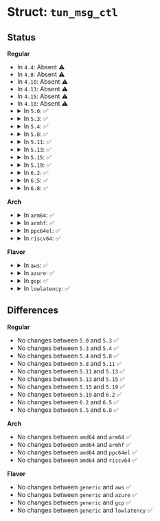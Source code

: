 # Struct: <code>tun_msg_ctl</code>

## Status
<b>Regular</b>
<ul>
<li>
In <code>4.4</code>: Absent ⚠️
</li>
<li>
In <code>4.8</code>: Absent ⚠️
</li>
<li>
In <code>4.10</code>: Absent ⚠️
</li>
<li>
In <code>4.13</code>: Absent ⚠️
</li>
<li>
In <code>4.15</code>: Absent ⚠️
</li>
<li>
In <code>4.18</code>: Absent ⚠️
</li>
<li>
<details>
<summary>In <code>5.0</code>: ✅</summary>

```c
struct tun_msg_ctl {
    short unsigned int type;
    short unsigned int num;
    void *ptr;
};
```
</details>
</li>
<li>
<details>
<summary>In <code>5.3</code>: ✅</summary>

```c
struct tun_msg_ctl {
    short unsigned int type;
    short unsigned int num;
    void *ptr;
};
```
</details>
</li>
<li>
<details>
<summary>In <code>5.4</code>: ✅</summary>

```c
struct tun_msg_ctl {
    short unsigned int type;
    short unsigned int num;
    void *ptr;
};
```
</details>
</li>
<li>
<details>
<summary>In <code>5.8</code>: ✅</summary>

```c
struct tun_msg_ctl {
    short unsigned int type;
    short unsigned int num;
    void *ptr;
};
```
</details>
</li>
<li>
<details>
<summary>In <code>5.11</code>: ✅</summary>

```c
struct tun_msg_ctl {
    short unsigned int type;
    short unsigned int num;
    void *ptr;
};
```
</details>
</li>
<li>
<details>
<summary>In <code>5.13</code>: ✅</summary>

```c
struct tun_msg_ctl {
    short unsigned int type;
    short unsigned int num;
    void *ptr;
};
```
</details>
</li>
<li>
<details>
<summary>In <code>5.15</code>: ✅</summary>

```c
struct tun_msg_ctl {
    short unsigned int type;
    short unsigned int num;
    void *ptr;
};
```
</details>
</li>
<li>
<details>
<summary>In <code>5.19</code>: ✅</summary>

```c
struct tun_msg_ctl {
    short unsigned int type;
    short unsigned int num;
    void *ptr;
};
```
</details>
</li>
<li>
<details>
<summary>In <code>6.2</code>: ✅</summary>

```c
struct tun_msg_ctl {
    short unsigned int type;
    short unsigned int num;
    void *ptr;
};
```
</details>
</li>
<li>
<details>
<summary>In <code>6.5</code>: ✅</summary>

```c
struct tun_msg_ctl {
    short unsigned int type;
    short unsigned int num;
    void *ptr;
};
```
</details>
</li>
<li>
<details>
<summary>In <code>6.8</code>: ✅</summary>

```c
struct tun_msg_ctl {
    short unsigned int type;
    short unsigned int num;
    void *ptr;
};
```
</details>
</li>
</ul>
<b>Arch</b>
<ul>
<li>
<details>
<summary>In <code>arm64</code>: ✅</summary>

```c
struct tun_msg_ctl {
    short unsigned int type;
    short unsigned int num;
    void *ptr;
};
```
</details>
</li>
<li>
<details>
<summary>In <code>armhf</code>: ✅</summary>

```c
struct tun_msg_ctl {
    short unsigned int type;
    short unsigned int num;
    void *ptr;
};
```
</details>
</li>
<li>
<details>
<summary>In <code>ppc64el</code>: ✅</summary>

```c
struct tun_msg_ctl {
    short unsigned int type;
    short unsigned int num;
    void *ptr;
};
```
</details>
</li>
<li>
<details>
<summary>In <code>riscv64</code>: ✅</summary>

```c
struct tun_msg_ctl {
    short unsigned int type;
    short unsigned int num;
    void *ptr;
};
```
</details>
</li>
</ul>
<b>Flavor</b>
<ul>
<li>
<details>
<summary>In <code>aws</code>: ✅</summary>

```c
struct tun_msg_ctl {
    short unsigned int type;
    short unsigned int num;
    void *ptr;
};
```
</details>
</li>
<li>
<details>
<summary>In <code>azure</code>: ✅</summary>

```c
struct tun_msg_ctl {
    short unsigned int type;
    short unsigned int num;
    void *ptr;
};
```
</details>
</li>
<li>
<details>
<summary>In <code>gcp</code>: ✅</summary>

```c
struct tun_msg_ctl {
    short unsigned int type;
    short unsigned int num;
    void *ptr;
};
```
</details>
</li>
<li>
<details>
<summary>In <code>lowlatency</code>: ✅</summary>

```c
struct tun_msg_ctl {
    short unsigned int type;
    short unsigned int num;
    void *ptr;
};
```
</details>
</li>
</ul>

## Differences
<b>Regular</b>
<ul>
<li>
No changes between <code>5.0</code> and <code>5.3</code> ✅
</li>
<li>
No changes between <code>5.3</code> and <code>5.4</code> ✅
</li>
<li>
No changes between <code>5.4</code> and <code>5.8</code> ✅
</li>
<li>
No changes between <code>5.8</code> and <code>5.11</code> ✅
</li>
<li>
No changes between <code>5.11</code> and <code>5.13</code> ✅
</li>
<li>
No changes between <code>5.13</code> and <code>5.15</code> ✅
</li>
<li>
No changes between <code>5.15</code> and <code>5.19</code> ✅
</li>
<li>
No changes between <code>5.19</code> and <code>6.2</code> ✅
</li>
<li>
No changes between <code>6.2</code> and <code>6.5</code> ✅
</li>
<li>
No changes between <code>6.5</code> and <code>6.8</code> ✅
</li>
</ul>
<b>Arch</b>
<ul>
<li>
No changes between <code>amd64</code> and <code>arm64</code> ✅
</li>
<li>
No changes between <code>amd64</code> and <code>armhf</code> ✅
</li>
<li>
No changes between <code>amd64</code> and <code>ppc64el</code> ✅
</li>
<li>
No changes between <code>amd64</code> and <code>riscv64</code> ✅
</li>
</ul>
<b>Flavor</b>
<ul>
<li>
No changes between <code>generic</code> and <code>aws</code> ✅
</li>
<li>
No changes between <code>generic</code> and <code>azure</code> ✅
</li>
<li>
No changes between <code>generic</code> and <code>gcp</code> ✅
</li>
<li>
No changes between <code>generic</code> and <code>lowlatency</code> ✅
</li>
</ul>
